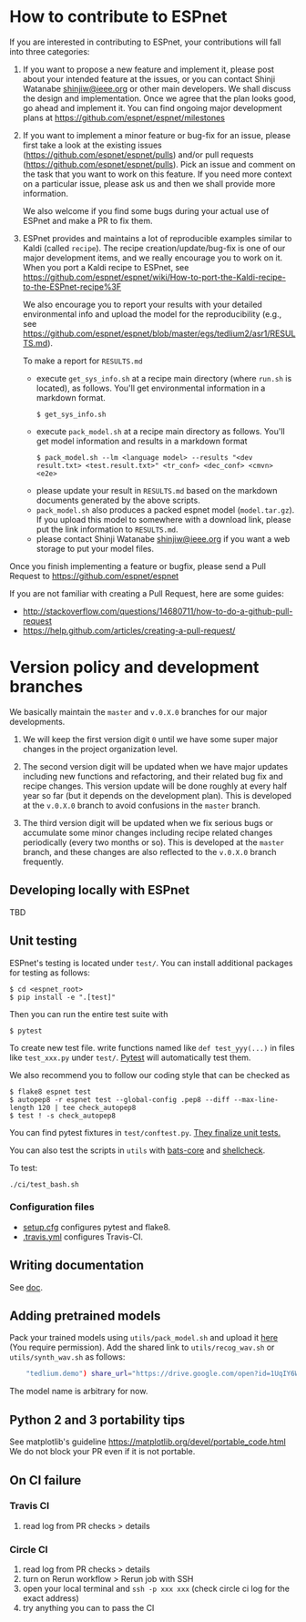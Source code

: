# How to contribute to ESPnet

If you are interested in contributing to ESPnet, your contributions will fall into three categories:

1. If you want to propose a new feature and implement it, please post about your intended feature at the issues, 
   or you can contact Shinji Watanabe <shinjiw@ieee.org> or other main developers. 
   We shall discuss the design and implementation.
   Once we agree that the plan looks good, go ahead and implement it.
   You can find ongoing major development plans at https://github.com/espnet/espnet/milestones

2. If you want to implement a minor feature or bug-fix for an issue, please first take a look at 
   the existing issues (https://github.com/espnet/espnet/pulls) and/or pull requests (https://github.com/espnet/espnet/pulls).
   Pick an issue and comment on the task that you want to work on this feature.
   If you need more context on a particular issue, please ask us and then we shall provide more information.
   
   We also welcome if you find some bugs during your actual use of ESPnet and make a PR to fix them.

3. ESPnet provides and maintains a lot of reproducible examples similar to Kaldi (called `recipe`).
   The recipe creation/update/bug-fix is one of our major development items, and we really encourage 
   you to work on it.
   When you port a Kaldi recipe to ESPnet, see https://github.com/espnet/espnet/wiki/How-to-port-the-Kaldi-recipe-to-the-ESPnet-recipe%3F 
   
   We also encourage you to report your results with your detailed environmental info and upload the model for the reproducibility 
   (e.g., see https://github.com/espnet/espnet/blob/master/egs/tedlium2/asr1/RESULTS.md).
   
   To make a report for `RESULTS.md`
	 - execute `get_sys_info.sh` at a recipe main directory (where `run.sh` is located), as follows. 
	   You'll get environmental information in a markdown format.
	   ```
	   $ get_sys_info.sh
	   ```
	 - execute `pack_model.sh` at a recipe main directory as follows. You'll get model information and results in a markdown format
	   ```
	   $ pack_model.sh --lm <language model> --results "<dev result.txt> <test.result.txt>" <tr_conf> <dec_conf> <cmvn> <e2e>
	   ```
	 - please update your result in `RESULTS.md` based on the markdown documents generated by the above scripts.
	 - `pack_model.sh` also produces a packed espnet model (`model.tar.gz`). If you upload this model to somewhere with a download link,
	   please put the link information to `RESULTS.md`.
	 - please contact Shinji Watanabe <shinjiw@ieee.org> if you want a web storage to put your model files.

Once you finish implementing a feature or bugfix, please send a Pull Request to https://github.com/espnet/espnet

If you are not familiar with creating a Pull Request, here are some guides:

- http://stackoverflow.com/questions/14680711/how-to-do-a-github-pull-request
- https://help.github.com/articles/creating-a-pull-request/

# Version policy and development branches

We basically maintain the `master` and `v.0.X.0` branches for our major developments.

1. We will keep the first version digit `0` until we have some super major changes in the project organization level.

2. The second version digit will be updated when we have major updates including new functions and refactoring, and 
   their related bug fix and recipe changes.
   This version update will be done roughly at every half year so far (but it depends on the development plan).
   This is developed at the `v.0.X.0` branch to avoid confusions in the `master` branch.

3. The third version digit will be updated when we fix serious bugs or accumulate some minor changes including
   recipe related changes periodically (every two months or so).
   This is developed at the `master` branch, and these changes are also reflected to the `v.0.X.0` branch frequently.

## Developing locally with ESPnet

TBD

## Unit testing

ESPnet's testing is located under `test/`.  You can install additional packages for testing as follows:
``` console
$ cd <espnet_root>
$ pip install -e ".[test]"
```

Then you can run the entire test suite with
``` console
$ pytest
```

To create new test file. write functions named like `def test_yyy(...)` in files like `test_xxx.py` under `test/`.
[Pytest](https://docs.pytest.org/en/latest/) will automatically test them.

We also recommend you to follow our coding style that can be checked as
``` console
$ flake8 espnet test
$ autopep8 -r espnet test --global-config .pep8 --diff --max-line-length 120 | tee check_autopep8
$ test ! -s check_autopep8
```

You can find pytest fixtures in `test/conftest.py`. [They finalize unit tests.](https://docs.pytest.org/en/latest/fixture.html#using-fixtures-from-classes-modules-or-projects)

You can also test the scripts in `utils` with [bats-core](https://github.com/bats-core/bats-core) and [shellcheck](https://github.com/koalaman/shellcheck).

To test:

``` console
./ci/test_bash.sh
```

### Configuration files

- [setup.cfg](setup.cfg) configures pytest and flake8.
- [.travis.yml](.travis.yml) configures Travis-CI.


## Writing documentation

See [doc](doc/README.md).

## Adding pretrained models

Pack your trained models using `utils/pack_model.sh` and upload it [here](https://drive.google.com/open?id=1k9RRyc06Zl0mM2A7mi-hxNiNMFb_YzTF) (You require permission).
Add the shared link to `utils/recog_wav.sh` or `utils/synth_wav.sh` as follows:
```sh
    "tedlium.demo") share_url="https://drive.google.com/open?id=1UqIY6WJMZ4sxNxSugUqp3mrGb3j6h7xe" ;;
```
The model name is arbitrary for now.


## Python 2 and 3 portability tips

See matplotlib's guideline https://matplotlib.org/devel/portable_code.html
We do not block your PR even if it is not portable.


## On CI failure

### Travis CI

1. read log from PR checks > details

### Circle CI

1. read log from PR checks > details
2. turn on Rerun workflow > Rerun job with SSH
3. open your local terminal and `ssh -p xxx xxx` (check circle ci log for the exact address)
4. try anything you can to pass the CI

